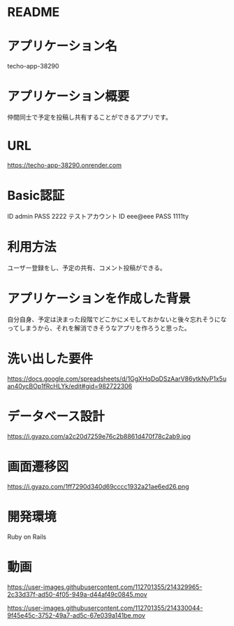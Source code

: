 # README

# アプリケーション名
techo-app-38290

# アプリケーション概要
仲間同士で予定を投稿し共有することができるアプリです。

# URL
https://techo-app-38290.onrender.com

# Basic認証
ID     admin
PASS   2222
テストアカウント
ID     eee@eee
PASS   1111ty

# 利用方法
ユーザー登録をし、予定の共有、コメント投稿ができる。

# アプリケーションを作成した背景
自分自身、予定は決まった段階でどこかにメモしておかないと後々忘れそうになってしまうから、それを解消できそうなアプリを作ろうと思った。

# 洗い出した要件
https://docs.google.com/spreadsheets/d/1GgXHqDqDSzAarV86ytkNyP1x5uan40ycBOp1fRcHLYk/edit#gid=982722306

# データベース設計
https://i.gyazo.com/a2c20d7259e76c2b8861d470f78c2ab9.jpg

# 画面遷移図
https://i.gyazo.com/1ff7290d340d69cccc1932a21ae6ed26.png

# 開発環境
Ruby on Rails

# 動画

https://user-images.githubusercontent.com/112701355/214329965-2c33d37f-ad50-4f05-949a-d44af49c0845.mov

https://user-images.githubusercontent.com/112701355/214330044-9f45e45c-3752-49a7-ad5c-67e039a141be.mov





